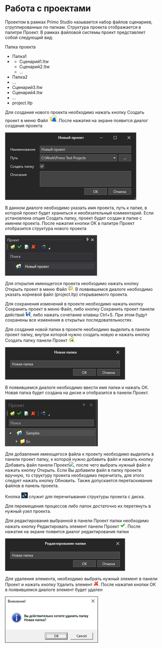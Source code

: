 # Работа с проектами

Проектом в рамках Primo Studio называется набор файлов сценариев, сгруппированных по папкам. Структура проекта отображается в палитре Проект. В рамках файловой системы проект представляет собой следующий вид:

Папка проекта

* Папка1
*
  * Сценарий1.ltw
  * Сценарий2.ltw
  * …
* Папка2
* …
* Сценарий3.ltw
* Сценарий4.ltw
* …
* project.ltp

Для создания нового проекта необходимо нажать кнопку Создать проект в меню Файл ![](<../../.gitbook/assets/0 (169).png>). После нажатия на экране появится диалог создания проекта

![](<../../.gitbook/assets/image (651).png>)

В данном диалоге необходимо указать имя проекта, путь к папке, в которой проект будет храниться и необязательный комментарий. Если установлена опция Создать папку, проект будет создан в папке с именем проекта. После нажатия кнопки ОК в палитре Проект отобразится структура нового проекта

![](<../../.gitbook/assets/Picture1 (1).png>)

Для открытия имеющегося проекта необходимо нажать кнопку Открыть проект в меню Файл ![](<../../.gitbook/assets/3 (11).png>). В появившемся диалоге необходимо указать корневой файл (project.ltp) открываемого проекта.

Для сохранения изменений в проекте необходимо нажать кнопку Сохранить проект в меню Файл, либо кнопку Сохранить проект панели действий ![](<../../.gitbook/assets/4 (2).png>), либо нажать сочетание клавиш Ctrl+S. При этом будут сохранены все изменения в открытых последовательностях.

Для создания новой папки в проекте необходимо выделить в панели проект папку, внутри которой нужно создать новую и нажать кнопку Создать папку панели Проект ![](<../../.gitbook/assets/5 (7).png>).

![](<../../.gitbook/assets/6 (6).png>)

В появившемся диалоге необходимо ввести имя папки и нажать ОК. Новая папка будет создана на диске и отобразится в панели Проект.

![](<../../.gitbook/assets/image (720).png>)

Для добавления имеющегося файла к проекту необходимо выделить в панели проект папку, к которой нужно добавить файл и нажать кнопку Добавить файл панели Проект![](<../../.gitbook/assets/File\_Add (1).png>), после чего выбрать нужный файл и нажать кнопку Открыть. Если Вы добавили файл в папку проекта вручную, то структуру проекта необходимо перечитать, для этого следует нажать кнопку Обновить. Также допускается перетаскивание файлов в панель проекта.

Кнопка ![](<../../.gitbook/assets/image (580).png>) служит для перечитывания структуры проекта с диска.

Для перемещения процессов либо папок достаточно их перетянуть в нужный узел проекта.

Для редактирования выбранной в панели Проект папки необходимо нажать кнопку Редактировать элемент панели Проект ![](<../../.gitbook/assets/4 (1) (3).png>). После нажатия на экране появится диалог редактирования папки

![](<../../.gitbook/assets/9 (3).png>)

Для удаления элемента, необходимо выбрать нужный элемент в панели Проект и нажать кнопку Удалить элемент ![](<../../.gitbook/assets/3 (2).png>). После нажатия кнопки ОК в появившемся диалоге элемент будет удален

![](../../.gitbook/assets/11.png)

